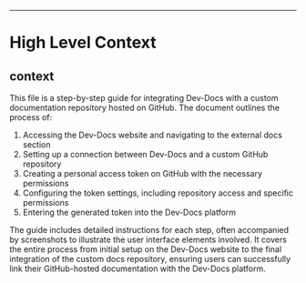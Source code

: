 

  ---
# High Level Context
## context
This file is a step-by-step guide for integrating Dev-Docs with a custom documentation repository hosted on GitHub. The document outlines the process of:

1. Accessing the Dev-Docs website and navigating to the external docs section
2. Setting up a connection between Dev-Docs and a custom GitHub repository
3. Creating a personal access token on GitHub with the necessary permissions
4. Configuring the token settings, including repository access and specific permissions
5. Entering the generated token into the Dev-Docs platform

The guide includes detailed instructions for each step, often accompanied by screenshots to illustrate the user interface elements involved. It covers the entire process from initial setup on the Dev-Docs website to the final integration of the custom docs repository, ensuring users can successfully link their GitHub-hosted documentation with the Dev-Docs platform.

  